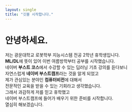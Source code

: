 ```yaml
---
layout: single
title: "깃블 시작합니다."
---
```

# 안녕하세요.
저는 광운대학교 로봇학부 지능시스템 전공 2학년 휴학생입니다.<br/>**ML/DL**에 뜻이 있어 이번 여름방학부터 공부를 시작했습니다.<br/>네이버 **부스트 코스**에서 수강할 수 있는 딥러닝 기초 강의를 듣다보니<br/>자연스럽게 **네이버 부스트캠프**라는 것을 알게 되었고<br/> 제가 관심있는 분야인 **컴퓨터비전**에 대해서<br/> 전문적인 교육을 받을  수 있는 기회라고 생각했습니다.<br/> 그래서 과감하게 저를 믿고 휴학했고 <br/>네이버 부스트캠프에 들어가 배우기 위한 준비를 시작합니다.<br/> 열심히 해보겠습니다.